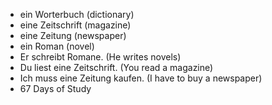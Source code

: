 * ein Worterbuch (dictionary)
* eine Zeitschrift (magazine)
* eine Zeitung (newspaper)
* ein Roman (novel)
* Er schreibt Romane. (He writes novels)
* Du liest eine Zeitschrift. (You read a magazine)
* Ich muss eine Zeitung kaufen. (I have to buy a newspaper)
* 67 Days of Study 
